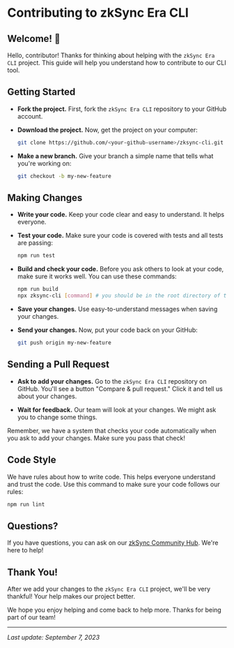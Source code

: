 # Contributing to zkSync Era CLI

## Welcome! 🎉

Hello, contributor! Thanks for thinking about helping with the `zkSync Era CLI` project. This guide will help you understand how to contribute to our CLI tool.

## Getting Started

- **Fork the project.** First, fork the `zkSync Era CLI` repository to your GitHub account.

- **Download the project.** Now, get the project on your computer:

  ```bash
  git clone https://github.com/<your-github-username>/zksync-cli.git
  ```

- **Make a new branch.** Give your branch a simple name that tells what you're working on:

  ```bash
  git checkout -b my-new-feature
  ```

## Making Changes

- **Write your code.** Keep your code clear and easy to understand. It helps everyone.

- **Test your code.** Make sure your code is covered with tests and all tests are passing:

  ```bash
  npm run test
  ```

- **Build and check your code.** Before you ask others to look at your code, make sure it works well. You can use these commands:

  ```bash
  npm run build
  npx zksync-cli [command] # you should be in the root directory of the project
  ```

- **Save your changes.** Use easy-to-understand messages when saving your changes.

- **Send your changes.** Now, put your code back on your GitHub:

  ```bash
  git push origin my-new-feature
  ```

## Sending a Pull Request

- **Ask to add your changes.** Go to the `zkSync Era CLI` repository on GitHub. You'll see a button "Compare & pull request." Click it and tell us about your changes.

- **Wait for feedback.** Our team will look at your changes. We might ask you to change some things.

Remember, we have a system that checks your code automatically when you ask to add your changes. Make sure you pass that check!

## Code Style

We have rules about how to write code. This helps everyone understand and trust the code. Use this command to make sure your code follows our rules:

```bash
npm run lint
```

## Questions?

If you have questions, you can ask on our [zkSync Community Hub](https://github.com/zkSync-Community-Hub/zkSync-developers/discussions). We're here to help!

## Thank You!

After we add your changes to the `zkSync Era CLI` project, we'll be very thankful! Your help makes our project better.

We hope you enjoy helping and come back to help more. Thanks for being part of our team!

---

*Last update: September 7, 2023*
